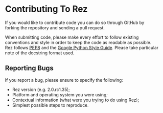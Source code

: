 # Contributing To Rez

If you would like to contribute code you can do so through GitHub by forking the repository and 
sending a pull request.

When submitting code, please make every effort to follow existing conventions and style in order to 
keep the code as readable as possible. Rez follows [PEP8](https://www.python.org/dev/peps/pep-0008/) 
and the [Google Python Style Guide](https://google.github.io/styleguide/pyguide.html). Please take
particular note of the docstring format used.

## Reporting Bugs

If you report a bug, please ensure to specify the following:

* Rez version (e.g. 2.0.rc1.35);
* Platform and operating system you were using;
* Contextual information (what were you trying to do using Rez);
* Simplest possible steps to reproduce.
